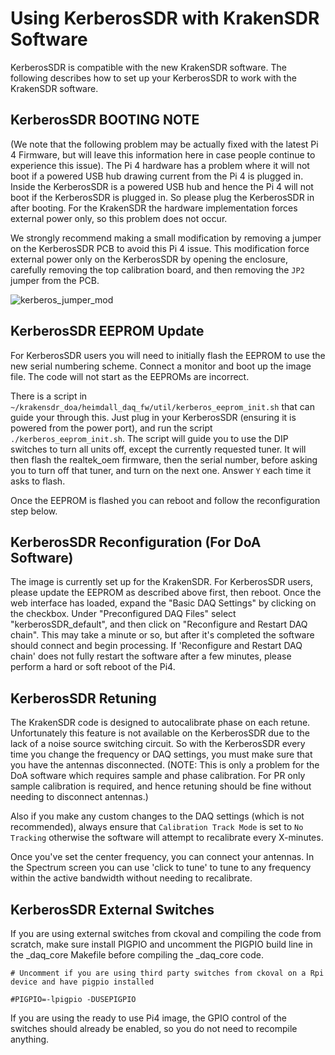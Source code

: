 # Using KerberosSDR with KrakenSDR Software

KerberosSDR is compatible with the new KrakenSDR software. The following describes how to set up your KerberosSDR to work with the KrakenSDR software.

## KerberosSDR BOOTING NOTE
(We note that the following problem may be actually fixed with the latest Pi 4 Firmware, but will leave this information here in case people continue to experience this issue). The Pi 4 hardware has a problem where it will not boot if a powered USB hub drawing current from the Pi 4 is plugged in. Inside the KerberosSDR is a powered USB hub and hence the Pi 4 will not boot if the KerberosSDR is plugged in. So please plug the KerberosSDR in after booting. For the KrakenSDR the hardware implementation forces external power only, so this problem does not occur. 
    
We strongly recommend making a small modification by removing a jumper on the KerberosSDR PCB to avoid this Pi 4 issue. This modification force external power only on the KerberosSDR by opening the enclosure, carefully removing the top calibration board, and then removing the `JP2` jumper from the PCB.

![kerberos_jumper_mod](https://user-images.githubusercontent.com/78108016/163519259-bc6c8f37-87fc-4742-8f03-c3cae849e133.jpg)

## KerberosSDR EEPROM Update
For KerberosSDR users you will need to initially flash the EEPROM to use the new serial numbering scheme. Connect a monitor and boot up the image file. The code will not start as the EEPROMs are incorrect.
   
There is a script in `~/krakensdr_doa/heimdall_daq_fw/util/kerberos_eeprom_init.sh` that can guide your through this. Just plug in your KerberosSDR (ensuring it is powered from the power port), and run the script `./kerberos_eeprom_init.sh`. The script will guide you to use the DIP switches to turn all units off, except the currently requested tuner. It will then flash the realtek_oem firmware, then the serial number, before asking you to turn off that tuner, and turn on the next one. Answer `Y` each time it asks to flash.

Once the EEPROM is flashed you can reboot and follow the reconfiguration step below.

## KerberosSDR Reconfiguration (For DoA Software)
The image is currently set up for the KrakenSDR. For KerberosSDR users, please update the EEPROM as described above first, then reboot. Once the web interface has loaded, expand the "Basic DAQ Settings" by clicking on the checkbox. Under "Preconfigured DAQ Files" select "kerberosSDR_default", and then click on "Reconfigure and Restart DAQ chain". This may take a minute or so, but after it's completed the software should connect and begin processing. If 'Reconfigure and Restart DAQ chain' does not fully restart the software after a few minutes, please perform a hard or soft reboot of the Pi4.

## KerberosSDR Retuning
The KrakenSDR code is designed to autocalibrate phase on each retune. Unfortunately this feature is not available on the KerberosSDR due to the lack of a noise source switching circuit. So with the KerberosSDR every time you change the frequency or DAQ settings, you must make sure that you have the antennas disconnected. (NOTE: This is only a problem for the DoA software which requires sample and phase calibration. For PR only sample calibration is required, and hence retuning should be fine without needing to disconnect antennas.)
    
Also if you make any custom changes to the DAQ settings (which is not recommended), always ensure that `Calibration Track Mode` is set to `No Tracking` otherwise the software will attempt to recalibrate every X-minutes.

Once you've set the center frequency, you can connect your antennas. In the Spectrum screen you can use 'click to tune' to tune to any frequency within the active bandwidth without needing to recalibrate.

## KerberosSDR External Switches
If you are using external switches from ckoval and compiling the code from scratch, make sure install PIGPIO and uncomment the PIGPIO build line in the _daq_core Makefile before compiling the _daq_core code.

`# Uncomment if you are using third party switches from ckoval on a Rpi device and have pigpio installed`

`#PIGPIO=-lpigpio -DUSEPIGPIO`

If you are using the ready to use Pi4 image, the GPIO control of the switches should already be enabled, so you do not need to recompile anything.